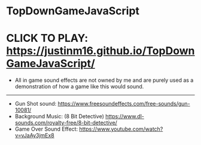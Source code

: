 # TopDownGameJavaScript
# CLICK TO PLAY: https://justinm16.github.io/TopDownGameJavaScript/

- All in game sound effects are not owned by me and are purely used as a demonstration of
  how a game like this would sound.

---------------------------------------------------------------------------------------------
- Gun Shot sound: https://www.freesoundeffects.com/free-sounds/gun-10081/
- Background Music: (8 Bit Detective) https://www.dl-sounds.com/royalty-free/8-bit-detective/
- Game Over Sound Effect: https://www.youtube.com/watch?v=vJaAy3jmEx8

